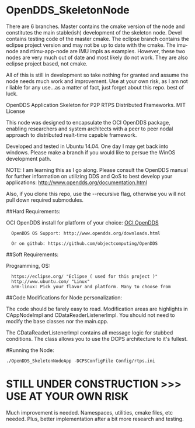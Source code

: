 # OpenDDS_SkeletonNode

There are 6 branches. Master contains the cmake version of the node and constitutes the main stable(ish) development of the skeleton node. Devel contains testing 
code of the master cmake. The eclipse branch contains the eclipse project version and may not be up to date with the cmake. The imu-node and rtimu-app-node are
IMU impls as examples. However, these two nodes are very much out of date and most likely do not work. They are also eclipse project based, not cmake.

All of this is still in development so take nothing for granted and assume the node needs much work and improvement. Use at your own risk, as I am not r
liable for any use...as a matter of fact, just forget about this repo. best of luck.

OpenDDS Application Skeleton for P2P RTPS Distributed Frameworks. MIT License

This node was designed to encapsulate the OCI OpenDDS package, enabling researchers and system architects with a peer to peer nodal 
approach to distributed realt-time capable framework.

Developed and tested in Ubuntu 14.04. One day I may get back into windows. Please make a branch if you would like to persue the WinOS
development path.

   NOTE: I am learning this as I go along. Please consult the OpenDDS manual for further information on utilizing DDS and 
   QoS to best develop your applications: http://www.opendds.org/documentation.html
   
   Also, if you clone this repo, use the --recursive flag, otherwise you will not pull down required submodules.

##Hard Requirements:

   OCI OpenDDS install for platform of your choice: [OCI OpenDDS](http://www.ociweb.com/products/opendds/)
		
      OpenDDS OS Support: http://www.opendds.org/downloads.html 
      
      Or on github: https://github.com/objectcomputing/OpenDDS
	
##Soft Requirements:

   Programming, OS:
      
      https://eclipse.org/ "Eclipse ( used for this project )"
      http://www.ubuntu.com/ "Linux"
      arm-linux: Pick your flavor and platform. Many to choose from

##Code Modifications for Node personalization:

  The code should be farely easy to read. Modification areas are highlights in CAppNodeImpl and CDataReaderListenerImpl. You should not
  need to modify the base classes nor the main.cpp. 
  
  The CDataReaderListenerImpl contains all message logic for stubbed conditions. The class allows you to use the DCPS architecture to
  it's fullest.

#Running the Node:

    ./OpenDDS_SkeletonNodeApp -DCPSConfigFile Config/rtps.ini

# STILL UNDER CONSTRUCTION >>> USE AT YOUR OWN RISK

Much improvement is needed. Namespaces, utilities, cmake files, etc needed. Plus, better implementation
after a bit more research and testing.